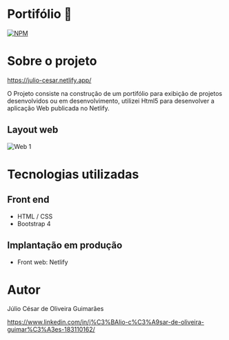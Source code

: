 # Portifólio :bust_in_silhouette:	

[![NPM](https://img.shields.io/npm/l/react)](https://github.com/c3saroliveira/portifolio/blob/main/LICENSE) 

# Sobre o projeto

https://julio-cesar.netlify.app/

O Projeto consiste na construção de um portifólio para exibição de projetos desenvolvidos ou em desenvolvimento, utilizei Html5 para desenvolver a aplicação Web publicada no Netlify.

## Layout web
![Web 1](https://github.com/c3saroliveira/portifolio/blob/main/assets/tela-main.JPG)

# Tecnologias utilizadas

## Front end
- HTML / CSS
- Bootstrap 4

## Implantação em produção
- Front web: Netlify

# Autor

Júlio César de Oliveira Guimarães

https://www.linkedin.com/in/j%C3%BAlio-c%C3%A9sar-de-oliveira-guimar%C3%A3es-183110162/
